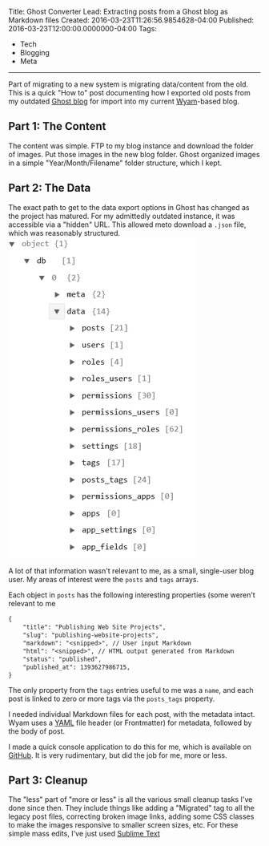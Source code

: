 Title: Ghost Converter
Lead: Extracting posts from a Ghost blog as Markdown files
Created: 2016-03-23T11:26:56.9854628-04:00
Published: 2016-03-23T12:00:00.0000000-04:00
Tags: 
 - Tech
 - Blogging
 - Meta
---
Part of migrating to a new system is migrating data/content from the old. This is a quick "How to" post documenting how I exported old posts from my outdated [Ghost blog][GhostBlog] for import into my current [Wyam][Wyam]-based blog.

## Part 1: The Content
The content was simple. FTP to my blog instance and download the folder of images. Put those images in the new blog folder. Ghost organized images in a simple "Year/Month/Filename" folder structure, which I kept.

## Part 2: The Data
The exact path to get to the data export options in Ghost has changed as the project has matured. For my admittedly outdated instance, it was accessible via a "hidden" URL. This allowed meto download a `.json` file, which was reasonably structured. ![Json Structure](../Content/images/2016/Mar/ghost-export-json.png)

A lot of that information wasn't relevant to me, as a small, single-user blog user. My areas of interest were the `posts` and `tags` arrays.

Each object in `posts` has the following interesting properties (some weren't relevant to me

``` 
{
    "title": "Publishing Web Site Projects",
    "slug": "publishing-website-projects",
    "markdown": "<snipped>", // User input Markdown
    "html": "<snipped>", // HTML output generated from Markdown 
    "status": "published",
    "published_at": 1393627986715,
}
```
The only property from the `tags` entries useful to me was a `name`, and each post is linked to zero or more tags via the `posts_tags` property.

I needed individual Markdown files for each post, with the metadata intact. Wyam uses a [YAML][YAML] file header (or Frontmatter) for metadata, followed by the body of post. 

I made a quick console application to do this for me, which is available on [GitHub][GhostConverter]. It is very rudimentary, but did the job for me, more or less.

## Part 3: Cleanup
The "less" part of "more or less" is all the various small cleanup tasks I've done since then. They include things like adding a "Migrated" tag to all the legacy post files, correcting broken image links, adding some CSS classes to make the images responsive to smaller screen sizes, etc.  For these simple mass edits, I've just used [Sublime Text][Sublime]

[GhostBlog]:https://github.com/TryGhost/Ghost
[Wyam]:http://wyam.io/
[GhostConverter]:https://github.com/jcgillespie/GhostConverter
[YAML]:http://yaml.org/
[Sublime]:https://www.sublimetext.com/